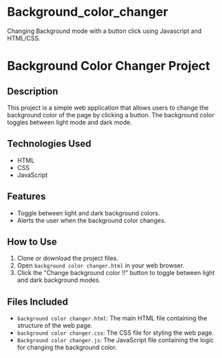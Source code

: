 # Background_color_changer
Changing Background mode with a button click using Javascript and HTML/CSS.
# Background Color Changer Project

## Description
This project is a simple web application that allows users to change the background color of the page by clicking a button. The background color toggles between light mode and dark mode.

## Technologies Used
- HTML
- CSS
- JavaScript

## Features
- Toggle between light and dark background colors.
- Alerts the user when the background color changes.

## How to Use
1. Clone or download the project files.
2. Open `background color changer.html` in your web browser.
3. Click the "Change background color !!" button to toggle between light and dark background modes.

## Files Included
- `background color changer.html`: The main HTML file containing the structure of the web page.
- `background color changer.css`: The CSS file for styling the web page.
- `Background color changer.js`: The JavaScript file containing the logic for changing the background color.

